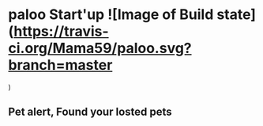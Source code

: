 # paloo Start'up  ![Image of Build state](https://travis-ci.org/Mama59/paloo.svg?branch=master
)

## Pet alert, Found your losted pets
